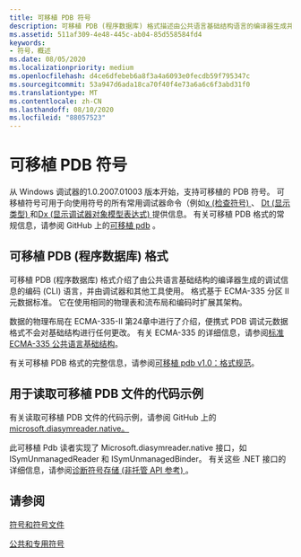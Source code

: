```yaml
---
title: 可移植 PDB 符号
description: 可移植 PDB (程序数据库) 格式描述由公共语言基础结构语言的编译器生成并由调试器使用的调试信息的编码。
ms.assetid: 511af309-4e48-445c-ab04-85d558584fd4
keywords:
- 符号，概述
ms.date: 08/05/2020
ms.localizationpriority: medium
ms.openlocfilehash: d4ce6dfebeb6a8f3a4a6093e0fecdb59f795347c
ms.sourcegitcommit: 53a947d6ada18ca70f40f4e73a6a6c6f3abd31f0
ms.translationtype: MT
ms.contentlocale: zh-CN
ms.lasthandoff: 08/10/2020
ms.locfileid: "88057523"
---
```

# <a name="portable-pdb-symbols"></a>可移植 PDB 符号

从 Windows 调试器的1.0.2007.01003 版本开始，支持可移植的 PDB 符号。 可移植符号可用于向使用符号的所有常用调试器命令（例如[x (检查符号) ](x--examine-symbols-.md)、 [Dt (显示类型) ](dt--display-type-.md)和[Dx (显示调试器对象模型表达式) ](dx--display-visualizer-variables-.md)提供信息。 有关可移植 PDB 格式的常规信息，请参阅 GitHub 上的[可移植 pdb](https://github.com/dotnet/core/blob/master/Documentation/diagnostics/portable_pdb.md) 。


## <a name="the-portable-pdb-program-database-format"></a>可移植 PDB (程序数据库) 格式

可移植 PDB (程序数据库) 格式介绍了由公共语言基础结构的编译器生成的调试信息的编码 (CLI) 语言，并由调试器和其他工具使用。 格式基于 ECMA-335 分区 II 元数据标准。 它在使用相同的物理表和流布局和编码时扩展其架构。

数据的物理布局在 ECMA-335-II 第24章中进行了介绍，便携式 PDB 调试元数据格式不会对基础结构进行任何更改。 有关 ECMA-335 的详细信息，请参阅[标准 ECMA-335 公共语言基础结构](https://www.ecma-international.org/publications/standards/Ecma-335.htm)。

有关可移植 PDB 格式的完整信息，请参阅[可移植 pdb v1.0：格式规范](https://github.com/dotnet/corefx/blob/master/src/System.Reflection.Metadata/specs/PortablePdb-Metadata.md)。

## <a name="code-sample-to-read-portable-pdb-files"></a>用于读取可移植 PDB 文件的代码示例

有关读取可移植 PDB 文件的代码示例，请参阅 GitHub 上的[microsoft.diasymreader.native。](https://github.com/dotnet/symreader-portable)

此可移植 Pdb 读者实现了 Microsoft.diasymreader.native 接口，如 ISymUnmanagedReader 和 ISymUnmanagedBinder。 有关这些 .NET 接口的详细信息，请参阅[诊断符号存储 (非托管 API 参考) ](https://docs.microsoft.com/dotnet/framework/unmanaged-api/diagnostics/)。

## <a name="see-also"></a>请参阅

[符号和符号文件](symbols-and-symbol-files.md)

[公共和专用符号](public-and-private-symbols.md)
